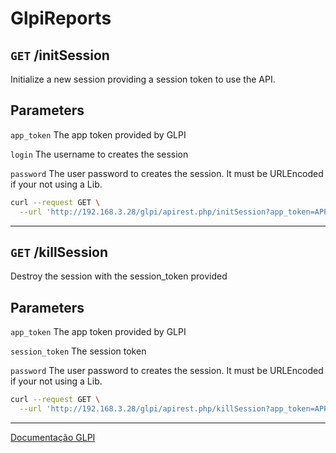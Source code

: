 # GlpiReports

## `GET` /initSession
Initialize a new session providing a session token to use the API.

## __Parameters__


`app_token` The app token provided by GLPI

`login` The username to creates the session

`password` The user password to creates the session. It must be URLEncoded if your not using a Lib.

```sh
curl --request GET \
  --url 'http://192.168.3.28/glpi/apirest.php/initSession?app_token=APP_TOKEN&login=USERNAME&password=PASSWORD'
```
---

## `GET` /killSession
 Destroy the session with the session_token provided
## __Parameters__
`app_token` The app token provided by GLPI

`session_token` The session token

`password` The user password to creates the session. It must be URLEncoded if your not using a Lib.

```sh
curl --request GET \
  --url 'http://192.168.3.28/glpi/apirest.php/killSession?app_token=APP_TOKEN&session_token=SESSION_TOKEN'
```
---

[Documentação GLPI](http://glpi.beltis.com.br/glpi/apirest.php/)
